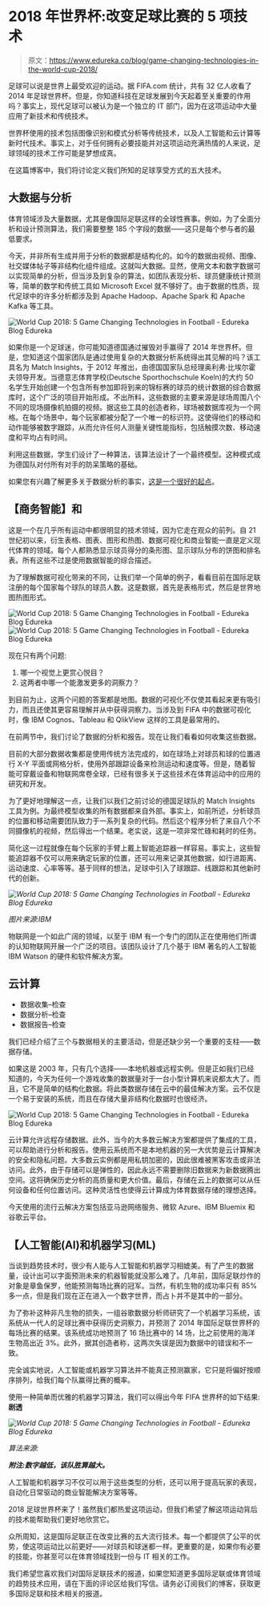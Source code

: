 # 2018 年世界杯:改变足球比赛的 5 项技术

> 原文：<https://www.edureka.co/blog/game-changing-technologies-in-the-world-cup-2018/>

足球可以说是世界上最受欢迎的运动。据 FIFA.com 统计，共有 32 亿人收看了 2014 年足球世界杯。但是，你知道科技在足球发展到今天起着至关重要的作用吗？事实上，现代足球可以被认为是一个独立的 IT 部门，因为在这项运动中大量应用了新技术和传统技术。

世界杯使用的技术包括图像识别和模式分析等传统技术，以及人工智能和云计算等新时代技术。事实上，对于任何拥有必要技能并对这项运动充满热情的人来说，足球领域的技术工作可能是梦想成真。

在这篇博客中，我们将讨论定义我们所知的足球享受方式的五大技术。

## **大数据与分析**

体育领域涉及大量数据，尤其是像国际足联这样的全球性赛事。例如，为了全面分析和设计预测算法，我们需要整整 185 个字段的数据——这只是每个参与者的最低要求。

今天，并非所有生成并用于分析的数据都是结构化的。如今的数据由视频、图像、社交媒体帖子等非结构化组件组成。这就叫大数据。显然，使用文本和数字数据可以实现简单的分析，但当涉及到复杂的算法，如团队表现分析、球员健康统计预测等，简单的数学和传统工具如 Microsoft Excel 就不够好了。由于数据的性质，现代足球中的许多分析都涉及到 Apache Hadoop、Apache Spark 和 Apache Kafka 等工具。

![World Cup 2018: 5 Game Changing Technologies in Football - Edureka Blog Edureka](img/50d3d9afa23e216a642fb96253df528c.png)

如果你是一个足球迷，你可能知道德国通过摧毁对手赢得了 2014 年世界杯。但是，您知道这个国家团队是通过使用复杂的大数据分析系统得出其见解的吗？该工具名为 Match Insights，于 2012 年推出，由德国国家队总经理奥利弗·比埃尔霍夫领导开发。当德意志体育学校(Deutsche Sporthochschule Koeln)的大约 50 名学生开始创建一个包含所有参加即将到来的锦标赛的球员的统计数据的综合数据库时，这个广泛的项目开始形成。不出所料，这些数据的主要来源是球场周围八个不同的现场摄像机拍摄的视频。据这些工具的创造者称，球场被数据库视为一个网格。在每个场景中，每个玩家都被分配了一个唯一的标识符。这使得他们的移动和动作能够被数字跟踪，从而允许任何人测量关键性能指标，包括触摸次数、移动速度和平均占有时间。

利用这些数据，学生们设计了一种算法，该算法设计了一个最终模型。这种模式成为德国队对付所有对手的防呆策略的基础。

如果您有兴趣了解更多关于数据分析的事实，[这是一个很好的起点](https://learn.g2crowd.com/structured-vs-unstructured-data)。

## **【商务智能】和**

这是一个在几乎所有运动中都很明显的技术领域，因为它走在观众的前列。自 21 世纪初以来，衍生表格、图表、图形和热图、数据可视化和商业智能一直是定义现代体育的领域。每个人都熟悉显示球员得分的条形图、显示球队分布的饼图和排名表。所有这些不过是使用数据智能的综合描述。

为了理解数据可视化带来的不同，让我们举一个简单的例子，看看目前在国际足联注册的每个国家每个球队的球员人数。这是数据，首先是表格形式，然后是世界地图热图形式。

![World Cup 2018: 5 Game Changing Technologies in Football - Edureka Blog Edureka](img/2a92ae524844b3d8bc3bbc535794ae5f.png)![World Cup 2018: 5 Game Changing Technologies in Football - Edureka Blog Edureka](img/63be9be3c8c821406bda2c54acae5608.png)

现在只有两个问题:

1.  哪一个视觉上更赏心悦目？
2.  这两者中哪一个能激发更多的洞察力？

到目前为止，这两个问题的答案都是地图。数据的可视化不仅使其看起来更有吸引力，而且还使其更容易理解并从中获得洞察力。当涉及到 FIFA 中的数据可视化时，像 IBM Cognos、Tableau 和 QlikView 这样的工具是最常用的。

在前两节中，我们讨论了数据的分析和报告。现在让我们看看如何收集这些数据。

目前的大部分数据收集都是使用传统方法完成的，如在球场上对球员和球的位置进行 X-Y 平面或网格分析，使用外部跟踪设备来检测运动和速度等。但是，随着智能可穿戴设备和物联网席卷全球，已经有很多关于这些技术在体育运动中的应用的研究和开发。

为了更好地理解这一点，让我们以我们之前讨论的德国足球队的 Match Insights 工具为例。为最终模型收集的所有数据都来自外部。事实上，如前所述，分析球员的位置和移动需要团队致力于一系列复杂的代码。然后这个程序分析了来自八个不同摄像机的视频，然后得出一个结果。老实说，这是一项非常忙碌和耗时的任务。

简化这一过程就像在每个玩家的手臂上戴上智能追踪器一样容易。事实上，这些智能追踪器不仅可以用来确定玩家的位置，还可以用来记录其他数据，如行进距离、运动速度、心率等等。基于同样的想法，足球中引入了球跟踪、线跟踪和其他新时代的创新。

*![World Cup 2018: 5 Game Changing Technologies in Football - Edureka Blog Edureka](img/4d8cfc050966ba2fc58f86818b5ec5a9.png)*

*图片来源:IBM*

物联网是一个如此广阔的领域，以至于 IBM 有一个专门的团队正在使用他们所谓的认知物联网开展一个广泛的项目。该团队设计了几个基于 IBM 著名的人工智能 IBM Watson 的硬件和软件解决方案。

## **云计算**

*   数据收集–检查
*   数据分析–检查
*   数据报告–检查

我们已经介绍了三个与数据相关的主要活动，但是还缺少另一个重要的支柱——数据存储。

如果这是 2003 年，只有几个选择——本地机器或远程实例。但是正如我们已经知道的，今天为任何一个游戏收集的数据量对于一台小型计算机来说都太大了。而且，它不是简单的结构化数据。将此类数据存储在云中的最佳解决方案。云不仅是一个易于安装的系统，而且在存储大量非结构化数据时也很经济。

![World Cup 2018: 5 Game Changing Technologies in Football - Edureka Blog Edureka](img/3ccd00a8954b2201059570896bad8ebb.png)

云计算允许远程存储数据。此外，当今的大多数云解决方案都提供了集成的工具，可以帮助进行分析和报告。使用云系统而不是本地机器的另一大优势是云计算解决的安全和隐私问题。大多数云实例都是用私钥加密的，因此很难被黑客攻击或非法访问。此外，由于存储可以是弹性的，因此永远不需要删除旧数据来为新数据腾出空间。这将确保历史分析的高质量和更大价值。最后，存储在云上的数据可以从任何设备和任何位置访问。这种灵活性也使得云计算成为体育数据存储的理想选择。

今天使用的流行云解决方案包括亚马逊网络服务、微软 Azure、IBM Bluemix 和谷歌云平台。

## **【人工智能(AI)和机器学习(ML)**

当谈到趋势技术时，很少有人能与人工智能和机器学习相媲美。有了产生的数据量，设计出可以字面预测未来的机器智能就没那么难了。几年前，国际足联炒作的对象是章鱼保罗，他能预测每场比赛的冠军。当然，有机生物的成功率只有 85%多一点，但是我们现在正在进入一个数字世界，而占卜并不是其中的一部分。

为了弥补这种非凡生物的损失，一组谷歌数据分析师研究了一个机器学习系统，该系统从一代人的足球比赛中获得历史洞察力，并预测了 2014 年国际足联世界杯的每场比赛的结果。该系统成功地预测了 16 场比赛中的 14 场，比之前使用的海洋生物高出近 3%。此外，据其创造者称，这两次失误是因为数据中的错误和不一致。

完全诚实地说，人工智能或机器学习算法并不能真正预测赢家，它只是将偏好按顺序排列，给我们每个队赢得比赛的概率。

使用一种简单而优雅的机器学习算法，我们可以得出今年 FIFA 世界杯的如下结果:**剧透**

*![World Cup 2018: 5 Game Changing Technologies in Football - Edureka Blog Edureka](img/ba39f0cd337169016928e609290abbb0.png)*

*算法来源:*

***附注:数字越低，该队胜算越大。***

人工智能和机器学习不仅可以用于这些类型的分析，还可以用于提高玩家的表现，自动化日常驱动的商业智能解决方案等等。

2018 足球世界杯来了！虽然我们都热爱这项运动，但我们希望了解这项运动背后的技术能帮助我们更好地欣赏它。

众所周知，这是国际足联正在改变比赛的五大流行技术。每一个都提供了公平的优势，使这项运动比以前更好——对球员和球迷都一样。更重要的是，如果你有必要的技能，你甚至可以在体育领域找到一份与 IT 相关的工作。

我们希望您喜欢我们对国际足联技术的报道，如果您知道更多国际足联或体育领域的趋势技术应用，请在下面的评论区给我们写信。请务必订阅我们的博客，获取更多国际足联和技术相关的报道。